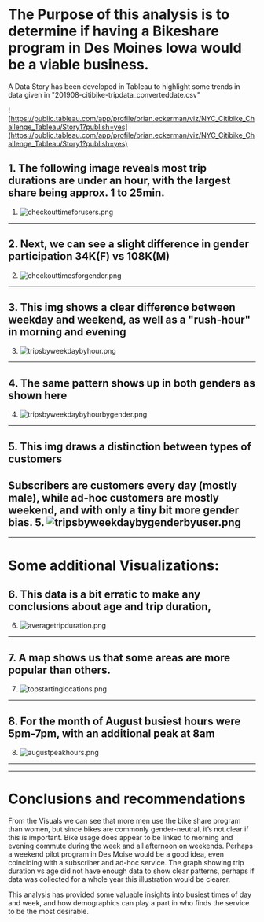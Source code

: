 # The Purpose of this analysis is to determine if having a Bikeshare program in Des Moines Iowa would be a viable business.

A Data Story has been developed in Tableau to highlight some trends in data given in "201908-citibike-tripdata_converteddate.csv"

![https://public.tableau.com/app/profile/brian.eckerman/viz/NYC_Citibike_Challenge_Tableau/Story1?publish=yes](https://public.tableau.com/app/profile/brian.eckerman/viz/NYC_Citibike_Challenge_Tableau/Story1?publish=yes)

## 1. The following image reveals most trip durations are under an hour, with the largest share being approx. 1 to 25min.
1. ![checkouttimeforusers.png](checkouttimeforusers.png)
---
## 2. Next, we can see a slight difference in gender participation 34K(F) vs 108K(M)
2. ![checkouttimesforgender.png](checkouttimesforgender.png)
---
## 3. This img shows a clear difference between weekday and weekend, as well as a "rush-hour" in morning and evening
3. ![tripsbyweekdaybyhour.png](tripsbyweekdaybyhour.png)
---
## 4. The same pattern shows up in both genders as shown here
4. ![tripsbyweekdaybyhourbygender.png](tripsbyweekdaybyhourbygender.png)
---
## 5. This img draws a distinction between types of customers 
Subscribers are customers every day (mostly male), while ad-hoc customers are mostly weekend, and with only a tiny bit more gender bias.
5. ![tripsbyweekdaybygenderbyuser.png](tripsbyweekdaybygenderbyuser.png)
---
---
# Some additional Visualizations:

## 6. This data is a bit erratic to make any conclusions about age and trip duration,
6. ![averagetripduration.png](averagetripduration.png)
---
## 7. A map shows us that some areas are more popular than others.
7. ![topstartinglocations.png](topstartinglocations.png)
---
## 8. For the month of August busiest hours were 5pm-7pm, with an additional peak at 8am
8. ![augustpeakhours.png](augustpeakhours.png)
---
---
# Conclusions and recommendations
From the Visuals we can see that more men use the bike share program than women, but since bikes are commonly gender-neutral, it’s not clear if this is important.
Bike usage does appear to be linked to morning and evening commute during the week and all afternoon on weekends.
Perhaps a weekend pilot program in Des Moise would be a good idea, even coinciding with a subscriber and ad-hoc service.
The graph showing trip duration vs age did not have enough data to show clear patterns, 
perhaps if data was collected for a whole year this illustration would be clearer. 

This analysis has provided some valuable insights into busiest times of day and week, 
and how demographics can play a part in who finds the service to be the most desirable.

